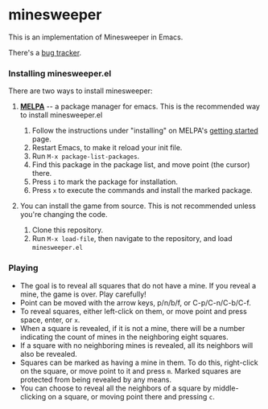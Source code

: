 # minesweeper #

This is an implementation of Minesweeper in Emacs.

There's a [bug tracker](https://todo.sr.ht/~zck/minesweeper).

### Installing minesweeper.el ###

There are two ways to install minesweeper:

1. **[MELPA](https://melpa.org/#/minesweeper)** -- a package manager for emacs. This is the recommended way to install minesweeper.el
    1. Follow the instructions under "installing" on MELPA's [getting started](https://melpa.org/#/getting-started) page.
    2. Restart Emacs, to make it reload your init file.
    3. Run `M-x package-list-packages`.
    4. Find this package in the package list, and move point (the cursor) there.
    5. Press `i` to mark the package for installation.
    6. Press `x` to execute the commands and install the marked package.

2. You can install the game from source. This is not recommended unless you're changing the code.
    1. Clone this repository.
    2. Run `M-x load-file`, then navigate to the repository, and load `minesweeper.el`


### Playing ###
* The goal is to reveal all squares that do not have a mine. If you reveal a mine, the game is over. Play carefully!
* Point can be moved with the arrow keys, p/n/b/f, or C-p/C-n/C-b/C-f.
* To reveal squares, either left-click on them, or move point and press space, enter, or `x`.
* When a square is revealed, if it is not a mine, there will be a number indicating the count of mines in the neighboring eight squares.
* If a square with no neighboring mines is revealed, all its neighbors will also be revealed.
* Squares can be marked as having a mine in them. To do this, right-click on the square, or move point to it and press `m`. Marked squares are protected from being revealed by any means.
* You can choose to reveal all the neighbors of a square by middle-clicking on a square, or moving point there and pressing `c`.
